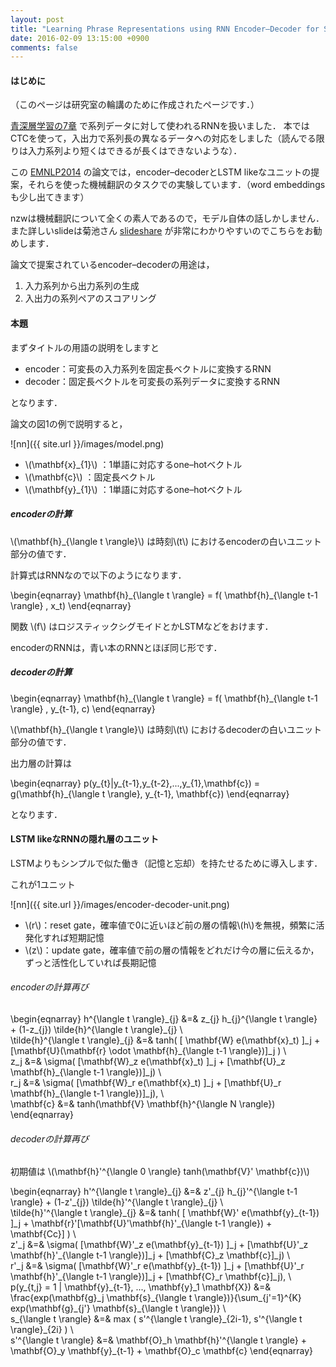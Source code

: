 ```yaml
---
layout: post
title: "Learning Phrase Representations using RNN Encoder–Decoder for Statistical Machine Translation"
date: 2016-02-09 13:15:00 +0900
comments: false
---
```


#### はじめに
（このページは研究室の輪講のために作成されたページです．）

[青深層学習の7章](http://amzn.to/1T9JfPS) で系列データに対して使われるRNNを扱いました．
本ではCTCを使って，入出力で系列長の異なるデータへの対応をしました（読んでる限りは入力系列より短くはできるが長くはできないような）．

この [EMNLP2014](http://arxiv.org/pdf/1406.1078v3.pdf) の論文では，encoder–decoderとLSTM likeなユニットの提案，それらを使った機械翻訳のタスクでの実験しています．（word embeddingsも少し出てきます）

nzwは機械翻訳について全くの素人であるので，モデル自体の話しかしません．
また詳しいslideは菊池さん [slideshare](http://www.slideshare.net/yutakikuchi927/learning-phrase-representations-using-rnn-encoderdecoder-for-statistical-machine-translation) が非常にわかりやすいのでこちらをお勧めします．

論文で提案されているencoder–decoderの用途は，

1. 入力系列から出力系列の生成
2. 入出力の系列ペアのスコアリング

#### 本題

まずタイトルの用語の説明をしますと

- encoder：可変長の入力系列を固定長ベクトルに変換するRNN
- decoder：固定長ベクトルを可変長の系列データに変換するRNN

となります．


論文の図1の例で説明すると，


![nn]({{ site.url }}/images/model.png)

- \\(\mathbf{x}_{1}\\) ：1単語に対応するone–hotベクトル
- \\(\mathbf{c}\\) ：固定長ベクトル
- \\(\mathbf{y}_{1}\\) ：1単語に対応するone–hotベクトル


##### encoderの計算
\\(\mathbf{h}\_{\langle t \rangle}\\) は時刻\\(t\\) におけるencoderの白いユニット部分の値です．

計算式はRNNなので以下のようになります．

\begin{eqnarray}
\mathbf{h}\_{\langle t \rangle} = f( \mathbf{h}\_{\langle t-1 \rangle} , x\_t)
\end{eqnarray}

関数 \\(f\\) はロジスティックシグモイドとかLSTMなどをおけます．

encoderのRNNは，青い本のRNNとほぼ同じ形です．

##### decoderの計算
\begin{eqnarray}
\mathbf{h}\_{\langle t \rangle} = f( \mathbf{h}\_{\langle t-1 \rangle} , y\_{t-1}, c)
\end{eqnarray}

\\(\mathbf{h}\_{\langle t \rangle}\\) は時刻\\(t\\) におけるdecoderの白いユニット部分の値です．

出力層の計算は

\begin{eqnarray}
p(y\_{t}|y\_{t-1},y\_{t-2},...,y\_{1},\mathbf{c}) = g(\mathbf{h}\_{\langle t \rangle}, y\_{t-1}, \mathbf{c})
\end{eqnarray}

となります．


#### LSTM likeなRNNの隠れ層のユニット

LSTMよりもシンプルで似た働き（記憶と忘却）を持たせるために導入します．

これが1ユニット

![nn]({{ site.url }}/images/encoder-decoder-unit.png)

- \\(r\\)：reset gate，確率値で0に近いほど前の層の情報\\(h\\)を無視，頻繁に活発化すれば短期記憶
- \\(z\\)：update gate，確率値で前の層の情報をどれだけ今の層に伝えるか，ずっと活性化していれば長期記憶

###### encoderの計算再び

\begin{eqnarray}
h^{\langle t \rangle}\_{j} &=& z\_{j} h\_{j}^{\langle t \rangle} + (1-z\_{j}) \tilde{h}^{\langle t \rangle}\_{j} \\\
\tilde{h}^{\langle t \rangle}\_{j} &=& tanh( [ \mathbf{W} e(\mathbf{x}\_t) ]\_j + [\mathbf{U}(\mathbf{r} \odot \mathbf{h}\_{\langle t-1 \rangle})]\_j ) \\\
z\_j &=& \sigma( [\mathbf{W}\_z e(\mathbf{x}\_t)  ]\_j + [\mathbf{U}\_z \mathbf{h}\_{\langle t-1 \rangle})]\_j) \\\
r\_j &=& \sigma( [\mathbf{W}\_r e(\mathbf{x}\_t)  ]\_j + [\mathbf{U}\_r \mathbf{h}\_{\langle t-1 \rangle})]\_j), \\\
\mathbf{c} &=& tanh(\mathbf{V} \mathbf{h}^{\langle N \rangle})
\end{eqnarray}


###### decoderの計算再び

初期値は \\(\mathbf{h}'^{\langle 0 \rangle} tanh(\mathbf{V}' \mathbf{c})\\)


\begin{eqnarray}
h'^{\langle t \rangle}\_{j} &=& z'\_{j} h\_{j}'^{\langle t-1 \rangle} + (1-z'\_{j}) \tilde{h}'^{\langle t \rangle}\_{j} \\\
\tilde{h}'^{\langle t \rangle}\_{j} &=& tanh( [ \mathbf{W}' e(\mathbf{y}\_{t-1}) ]\_j + \mathbf{r}'[\mathbf{U}'\mathbf{h}'\_{\langle t-1 \rangle}) + \mathbf{Cc}] ) \\\
z'\_j &=& \sigma( [\mathbf{W}'\_z e(\mathbf{y}\_{t-1})  ]\_j + [\mathbf{U}'\_z \mathbf{h}'\_{\langle t-1 \rangle})]\_j + [\mathbf{C}\_z \mathbf{c}]\_j) \\\
r'\_j &=& \sigma( [\mathbf{W}'\_r e(\mathbf{y}\_{t-1})  ]\_j + [\mathbf{U}'\_r \mathbf{h}'\_{\langle t-1 \rangle})]\_j + [\mathbf{C}\_r \mathbf{c}]\_j), \\\
p(y\_{t,j} = 1 | \mathbf{y}\_{t-1}, ..., \mathbf{y}\_1 \mathbf{X}) &=& \frac{exp(\mathbf{g}\_j \mathbf{s}\_{\langle t \rangle})}{\sum\_{j'=1}^{K} exp(\mathbf{g}\_{j'} \mathbf{s}\_{\langle t \rangle})} \\\
s\_{\langle t \rangle} &=& max ( s'^{\langle t \rangle}\_{2i-1}, s'^{\langle t \rangle}\_{2i} ) \\\
s'^{\langle t \rangle} &=& \mathbf{O}\_h \mathbf{h}'^{\langle t \rangle} + \mathbf{O}\_y \mathbf{y}\_{t-1} + \mathbf{O}\_c \mathbf{c}
\end{eqnarray}